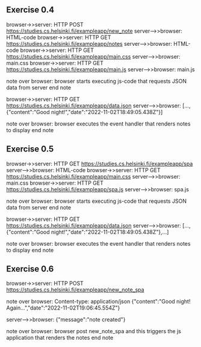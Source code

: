 ## Exercise 0.4
browser->>server: HTTP POST https://studies.cs.helsinki.fi/exampleapp/new_note
server-->>browser: HTML-code
browser->>server: HTTP GET https://studies.cs.helsinki.fi/exampleapp/notes
server-->>browser: HTML-code
browser->>server: HTTP GET https://studies.cs.helsinki.fi/exampleapp/main.css
server-->>browser: main.css
browser->>server: HTTP GET https://studies.cs.helsinki.fi/exampleapp/main.js
server-->>browser: main.js

note over browser:
browser starts executing js-code
that requests JSON data from server 
end note

browser->>server: HTTP GET https://studies.cs.helsinki.fi/exampleapp/data.json
server-->>browser: [...,{"content":"Good night!","date":"2022-11-02T18:49:05.438Z"}]

note over browser:
browser executes the event handler
that renders notes to display
end note

## Exercise 0.5
browser->>server: HTTP GET https://studies.cs.helsinki.fi/exampleapp/spa
server-->>browser: HTML-code
browser->>server: HTTP GET https://studies.cs.helsinki.fi/exampleapp/main.css
server-->>browser: main.css
browser->>server: HTTP GET https://studies.cs.helsinki.fi/exampleapp/spa.js
server-->>browser: spa.js

note over browser:
browser starts executing js-code
that requests JSON data from server 
end note

browser->>server: HTTP GET https://studies.cs.helsinki.fi/exampleapp/data.json
server-->>browser: [...,{"content":"Good night!","date":"2022-11-02T18:49:05.438Z"},...]

note over browser:
browser executes the event handler
that renders notes to display
end note

## Exercise 0.6
browser->>server: HTTP POST https://studies.cs.helsinki.fi/exampleapp/new_note_spa

note over browser:
Content-type: application/json
{"content":"Good night! Again...","date":"2022-11-02T19:06:45.554Z"}

server-->>browser: {"message":"note created"}

note over browser:
browser post new_note_spa and this
triggers the js application that 
renders the notes
end note